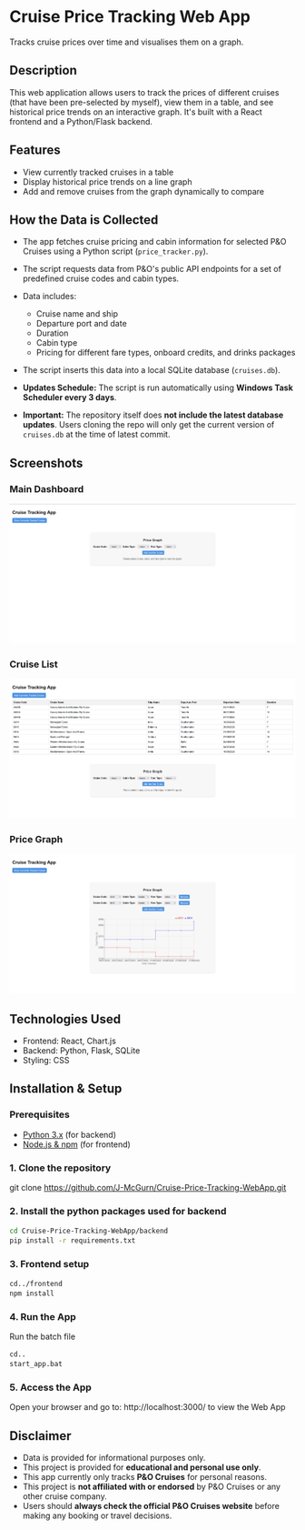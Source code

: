 # Cruise Price Tracking Web App
Tracks cruise prices over time and visualises them on a graph.

## Description
This web application allows users to track the prices of different cruises (that have been pre-selected by myself), view them in a table, and see historical price trends on an interactive graph. It's built with a React frontend and a Python/Flask backend.

## Features
- View currently tracked cruises in a table
- Display historical price trends on a line graph
- Add and remove cruises from the graph dynamically to compare

## How the Data is Collected
- The app fetches cruise pricing and cabin information for selected P&O Cruises using a Python script (`price_tracker.py`).  
- The script requests data from P&O's public API endpoints for a set of predefined cruise codes and cabin types.  
- Data includes:
  - Cruise name and ship
  - Departure port and date
  - Duration
  - Cabin type
  - Pricing for different fare types, onboard credits, and drinks packages  

- The script inserts this data into a local SQLite database (`cruises.db`).  
- **Updates Schedule:** The script is run automatically using **Windows Task Scheduler every 3 days**.  
- **Important:** The repository itself does **not include the latest database updates**. Users cloning the repo will only get the current version of `cruises.db` at the time of latest commit.

## Screenshots
### Main Dashboard
![Main Dashboard](frontend/screenshots/dashboard.png)

### Cruise List
![Cruise List](frontend/screenshots/cruiselist.png)

### Price Graph
![Price Graph](frontend/screenshots/pricegraph.png)

## Technologies Used
- Frontend: React, Chart.js
- Backend: Python, Flask, SQLite
- Styling: CSS

## Installation & Setup
### Prerequisites
- [Python 3.x](https://www.python.org/downloads/) (for backend)
- [Node.js & npm](https://nodejs.org/) (for frontend)

### 1. Clone the repository
git clone https://github.com/J-McGurn/Cruise-Price-Tracking-WebApp.git

### 2. Install the python packages used for backend
```bash
cd Cruise-Price-Tracking-WebApp/backend
pip install -r requirements.txt
```

### 3. Frontend setup
```bash
cd../frontend
npm install
```

### 4. Run the App
Run the batch file
```bash
cd..
start_app.bat
```

### 5. Access the App
Open your browser and go to: http://localhost:3000/ to view the Web App

## Disclaimer
- Data is provided for informational purposes only.
- This project is provided for **educational and personal use only**.
- This app currently only tracks **P&O Cruises** for personal reasons.    
- This project is **not affiliated with or endorsed** by P&O Cruises or any other cruise company.  
- Users should **always check the official P&O Cruises website** before making any booking or travel decisions.